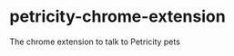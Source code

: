petricity-chrome-extension
==========================

The chrome extension to talk to Petricity pets
